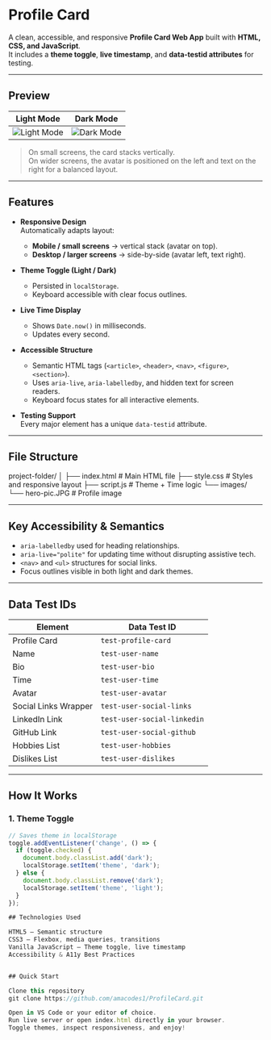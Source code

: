# Profile Card

A clean, accessible, and responsive **Profile Card Web App** built with **HTML, CSS, and JavaScript**.  
It includes a **theme toggle**, **live timestamp**, and **data-testid attributes** for testing.

---

## Preview

| Light Mode | Dark Mode |
|-------------|------------|
| ![Light Mode](./screenshots/light-mode.png) | ![Dark Mode](./screenshots/dark-mode.png) |

> On small screens, the card stacks vertically.  
> On wider screens, the avatar is positioned on the left and text on the right for a balanced layout.

---

## Features

- **Responsive Design**  
  Automatically adapts layout:
  - **Mobile / small screens** → vertical stack (avatar on top).  
  - **Desktop / larger screens** → side-by-side (avatar left, text right).

- **Theme Toggle (Light / Dark)**  
  - Persisted in `localStorage`.  
  - Keyboard accessible with clear focus outlines.

- **Live Time Display**  
  - Shows `Date.now()` in milliseconds.  
  - Updates every second.

- **Accessible Structure**  
  - Semantic HTML tags (`<article>`, `<header>`, `<nav>`, `<figure>`, `<section>`).  
  - Uses `aria-live`, `aria-labelledby`, and hidden text for screen readers.  
  - Keyboard focus states for all interactive elements.

- **Testing Support**  
  Every major element has a unique `data-testid` attribute.

---

## File Structure
project-folder/
│
├── index.html # Main HTML file
├── style.css # Styles and responsive layout
├── script.js # Theme + Time logic
└── images/
└── hero-pic.JPG # Profile image

---

## Key Accessibility & Semantics

- `aria-labelledby` used for heading relationships.  
- `aria-live="polite"` for updating time without disrupting assistive tech.  
- `<nav>` and `<ul>` structures for social links.  
- Focus outlines visible in both light and dark themes.

---

## Data Test IDs

| Element | Data Test ID |
|----------|---------------|
| Profile Card | `test-profile-card` |
| Name | `test-user-name` |
| Bio | `test-user-bio` |
| Time | `test-user-time` |
| Avatar | `test-user-avatar` |
| Social Links Wrapper | `test-user-social-links` |
| LinkedIn Link | `test-user-social-linkedin` |
| GitHub Link | `test-user-social-github` |
| Hobbies List | `test-user-hobbies` |
| Dislikes List | `test-user-dislikes` |

---

## How It Works

### 1. Theme Toggle
```js
// Saves theme in localStorage
toggle.addEventListener('change', () => {
  if (toggle.checked) {
    document.body.classList.add('dark');
    localStorage.setItem('theme', 'dark');
  } else {
    document.body.classList.remove('dark');
    localStorage.setItem('theme', 'light');
  }
});

## Technologies Used

HTML5 – Semantic structure
CSS3 – Flexbox, media queries, transitions
Vanilla JavaScript – Theme toggle, live timestamp
Accessibility & A11y Best Practices


## Quick Start

Clone this repository
git clone https://github.com/amacodes1/ProfileCard.git

Open in VS Code or your editor of choice.
Run live server or open index.html directly in your browser.
Toggle themes, inspect responsiveness, and enjoy!
